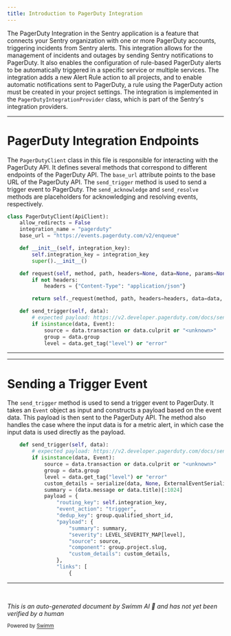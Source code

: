 ```yaml
---
title: Introduction to PagerDuty Integration
---
```

The PagerDuty Integration in the Sentry application is a feature that connects your Sentry organization with one or more PagerDuty accounts, triggering incidents from Sentry alerts. This integration allows for the management of incidents and outages by sending Sentry notifications to PagerDuty. It also enables the configuration of rule-based PagerDuty alerts to be automatically triggered in a specific service or multiple services. The integration adds a new Alert Rule action to all projects, and to enable automatic notifications sent to PagerDuty, a rule using the PagerDuty action must be created in your project settings. The integration is implemented in the `PagerDutyIntegrationProvider` class, which is part of the Sentry's integration providers.

<SwmSnippet path="/src/sentry/integrations/pagerduty/client.py" line="14">

---

# PagerDuty Integration Endpoints

The `PagerDutyClient` class in this file is responsible for interacting with the PagerDuty API. It defines several methods that correspond to different endpoints of the PagerDuty API. The `base_url` attribute points to the base URL of the PagerDuty API. The `send_trigger` method is used to send a trigger event to PagerDuty. The `send_acknowledge` and `send_resolve` methods are placeholders for acknowledging and resolving events, respectively.

```python
class PagerDutyClient(ApiClient):
    allow_redirects = False
    integration_name = "pagerduty"
    base_url = "https://events.pagerduty.com/v2/enqueue"

    def __init__(self, integration_key):
        self.integration_key = integration_key
        super().__init__()

    def request(self, method, path, headers=None, data=None, params=None):
        if not headers:
            headers = {"Content-Type": "application/json"}

        return self._request(method, path, headers=headers, data=data, params=params)

    def send_trigger(self, data):
        # expected payload: https://v2.developer.pagerduty.com/docs/send-an-event-events-api-v2
        if isinstance(data, Event):
            source = data.transaction or data.culprit or "<unknown>"
            group = data.group
            level = data.get_tag("level") or "error"
```

---

</SwmSnippet>

<SwmSnippet path="/src/sentry/integrations/pagerduty/client.py" line="29">

---

# Sending a Trigger Event

The `send_trigger` method is used to send a trigger event to PagerDuty. It takes an `Event` object as input and constructs a payload based on the event data. This payload is then sent to the PagerDuty API. The method also handles the case where the input data is for a metric alert, in which case the input data is used directly as the payload.

```python
    def send_trigger(self, data):
        # expected payload: https://v2.developer.pagerduty.com/docs/send-an-event-events-api-v2
        if isinstance(data, Event):
            source = data.transaction or data.culprit or "<unknown>"
            group = data.group
            level = data.get_tag("level") or "error"
            custom_details = serialize(data, None, ExternalEventSerializer())
            summary = (data.message or data.title)[:1024]
            payload = {
                "routing_key": self.integration_key,
                "event_action": "trigger",
                "dedup_key": group.qualified_short_id,
                "payload": {
                    "summary": summary,
                    "severity": LEVEL_SEVERITY_MAP[level],
                    "source": source,
                    "component": group.project.slug,
                    "custom_details": custom_details,
                },
                "links": [
                    {
```

---

</SwmSnippet>

&nbsp;

*This is an auto-generated document by Swimm AI 🌊 and has not yet been verified by a human*

<SwmMeta version="3.0.0" repo-id="Z2l0aHViJTNBJTNBZGVtby1zZW50cnklM0ElM0Fzd2ltbWlv" repo-name="demo-sentry"><sup>Powered by [Swimm](/)</sup></SwmMeta>
